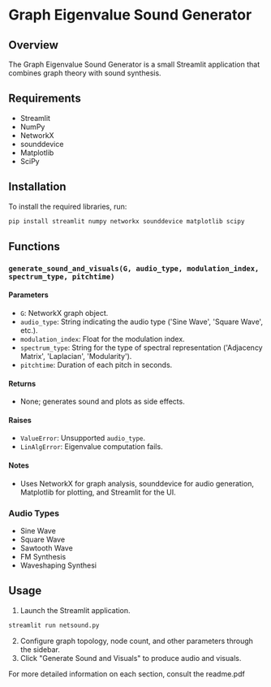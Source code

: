 # Graph Eigenvalue Sound Generator

## Overview

The Graph Eigenvalue Sound Generator is a small Streamlit application that combines graph theory with sound synthesis. 

## Requirements

- Streamlit
- NumPy
- NetworkX
- sounddevice
- Matplotlib
- SciPy

## Installation

To install the required libraries, run:

```bash
pip install streamlit numpy networkx sounddevice matplotlib scipy
```

## Functions

### `generate_sound_and_visuals(G, audio_type, modulation_index, spectrum_type, pitchtime)`

#### Parameters

- `G`: NetworkX graph object.
- `audio_type`: String indicating the audio type ('Sine Wave', 'Square Wave', etc.).
- `modulation_index`: Float for the modulation index.
- `spectrum_type`: String for the type of spectral representation ('Adjacency Matrix', 'Laplacian', 'Modularity').
- `pitchtime`: Duration of each pitch in seconds.

#### Returns

- None; generates sound and plots as side effects.

#### Raises

- `ValueError`: Unsupported `audio_type`.
- `LinAlgError`: Eigenvalue computation fails.

#### Notes

- Uses NetworkX for graph analysis, sounddevice for audio generation, Matplotlib for plotting, and Streamlit for the UI.

### Audio Types

- Sine Wave
- Square Wave
- Sawtooth Wave
- FM Synthesis
- Waveshaping Synthesi



## Usage

1. Launch the Streamlit application.
```bash
streamlit run netsound.py
```

2. Configure graph topology, node count, and other parameters through the sidebar.
3. Click "Generate Sound and Visuals" to produce audio and visuals.

For more detailed information on each section, consult the readme.pdf